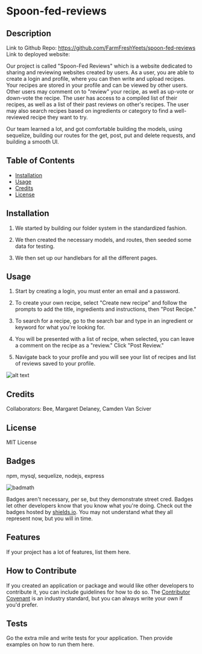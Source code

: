 # Spoon-fed-reviews

## Description

Link to Github Repo: https://github.com/FarmFreshYeets/spoon-fed-reviews
Link to deployed website:

Our project is called "Spoon-Fed Reviews" which is a website dedicated to sharing and reviewing websites created by users. As a user, you are able to create a login and profile, where you can then write and upload recipes. Your recipes are stored in your profile and can be viewed by other users. Other users may comment on to "review" your recipe, as well as up-vote or down-vote the recipe. The user has access to a compiled list of their recipes, as well as a list of their past reviews on other's recipes. The user may also search recipes based on ingredients or category to find a well-reviewed recipe they want to try.

Our team learned a lot, and got comfortable building the models, using sequelize, building our routes for the get, post, put and delete requests, and building a smooth UI.

## Table of Contents

- [Installation](#installation)
- [Usage](#usage)
- [Credits](#credits)
- [License](#license)

## Installation

1. We started by building our folder system in the standardized fashion.

2. We then created the necessary models, and routes, then seeded some data for testing.

3. We then set up our handlebars for all the different pages.

## Usage

1. Start by creating a login, you must enter an email and a password.

2. To create your own recipe, select "Create new recipe" and follow the prompts to add the title, ingredients and instructions, then "Post Recipe."

3. To search for a recipe, go to the search bar and type in an ingredient or keyword for what you're looking for.

4. You will be presented with a list of recipe, when selected, you can leave a comment on the recipe as a "review." Click "Post Review."

5. Navigate back to your profile and you will see your list of recipes and list of reviews saved to your profile.


![alt text](assets/images/screenshot.png)


## Credits

Collaborators: Bee, Margaret Delaney, Camden Van Sciver

## License

MIT License

## Badges

npm, mysql, sequelize, nodejs, express

![badmath](https://img.shields.io/github/languages/top/lernantino/badmath)

Badges aren't necessary, per se, but they demonstrate street cred. Badges let other developers know that you know what you're doing. Check out the badges hosted by [shields.io](https://shields.io/). You may not understand what they all represent now, but you will in time.

## Features

If your project has a lot of features, list them here.

## How to Contribute

If you created an application or package and would like other developers to contribute it, you can include guidelines for how to do so. The [Contributor Covenant](https://www.contributor-covenant.org/) is an industry standard, but you can always write your own if you'd prefer.

## Tests

Go the extra mile and write tests for your application. Then provide examples on how to run them here.
